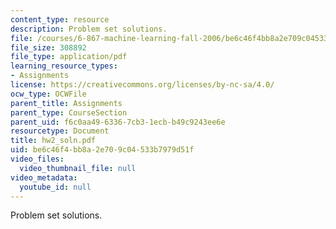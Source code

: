 ```yaml
---
content_type: resource
description: Problem set solutions.
file: /courses/6-867-machine-learning-fall-2006/be6c46f4bb8a2e709c04533b7979d51f_hw2_soln.pdf
file_size: 308892
file_type: application/pdf
learning_resource_types:
- Assignments
license: https://creativecommons.org/licenses/by-nc-sa/4.0/
ocw_type: OCWFile
parent_title: Assignments
parent_type: CourseSection
parent_uid: f6c0aa49-6336-7cb3-1ecb-b49c9243ee6e
resourcetype: Document
title: hw2_soln.pdf
uid: be6c46f4-bb8a-2e70-9c04-533b7979d51f
video_files:
  video_thumbnail_file: null
video_metadata:
  youtube_id: null
---
```

Problem set solutions.